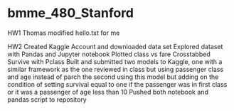 # bmme_480_Stanford
 
 HW1 
  Thomas modified hello.txt for me
  
 HW2
  Created Kaggle Account and downloaded data set
  Explored dataset with Pandas and Jupyter notebook
  Plotted class vs fare
  Crosstabbed Survive with Pclass
  Built and submitted two models to Kaggle,
   one with a similar framework as the one reviewed in class but using passenger class and age instead of parch
   the second using this model but adding on the condition of setting survival equal to one if the passenger was in first    class or it was a passenger of age less than 10
  Pushed both notebook and pandas script to repository
